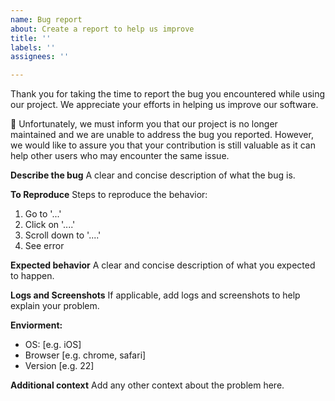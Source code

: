 ```yaml
---
name: Bug report
about: Create a report to help us improve
title: ''
labels: ''
assignees: ''

---
```


Thank you for taking the time to report the bug you encountered while using our project. We appreciate your efforts in helping us improve our software.

🛑 Unfortunately, we must inform you that our project is no longer maintained and we are unable to address the bug you reported. However, we would like to assure you that your contribution is still valuable as it can help other users who may encounter the same issue.

**Describe the bug**
A clear and concise description of what the bug is.

**To Reproduce**
Steps to reproduce the behavior:
1. Go to '...'
2. Click on '....'
3. Scroll down to '....'
4. See error

**Expected behavior**
A clear and concise description of what you expected to happen.

**Logs and Screenshots**
If applicable, add logs and screenshots to help explain your problem.

**Enviorment:**
 - OS: [e.g. iOS]
 - Browser [e.g. chrome, safari]
 - Version [e.g. 22]

**Additional context**
Add any other context about the problem here.
